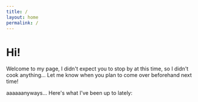 ```yaml
---
title: /
layout: home
permalink: /
---
```


# Hi!

Welcome to my page, I didn't expect you to stop by at this time, so I didn't cook anything...
Let me know when you plan to come over beforehand next time!

aaaaaanyways...
Here's what I've been up to lately:
